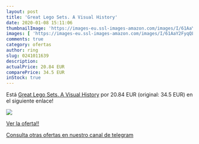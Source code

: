 ```yaml
---
layout: post
title: 'Great Lego Sets. A Visual History'
date: 2020-01-08 15:11:06
thumbnailImage: 'https://images-eu.ssl-images-amazon.com/images/I/61AaY2FyqQL._SL200_.jpg'
images: [ 'https://images-eu.ssl-images-amazon.com/images/I/61AaY2FyqQL._SL200_.jpg' ]
comments: true
category: ofertas
author: ring
slug: 0241011639
description:
actualPrice: 20.84 EUR
comparePrice: 34.5 EUR
inStock: true
---
```


Está [Great Lego Sets. A Visual History](https://www.amazon.com/dp/0241011639/?tag=redken08-20) por 20.84 EUR (original: 34.5 EUR) en el siguiente enlace!

[![](https://images-eu.ssl-images-amazon.com/images/I/61AaY2FyqQL._SL200_.jpg)](https://www.amazon.com/dp/0241011639/?tag=redken08-20)

[Ver la oferta!!](https://www.amazon.com/dp/0241011639/?tag=redken08-20)

[Consulta otras ofertas en nuestro canal de telegram](https://t.me/s/ofertas25)
